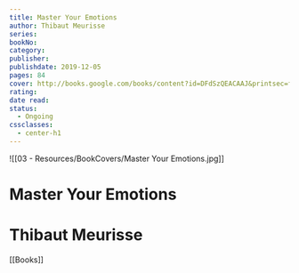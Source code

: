 ```yaml
---
title: Master Your Emotions
author: Thibaut Meurisse
series: 
bookNo: 
category: 
publisher: 
publishdate: 2019-12-05
pages: 84
cover: http://books.google.com/books/content?id=DFdSzQEACAAJ&printsec=frontcover&img=1&zoom=1&source=gbs_api
rating: 
date read: 
status:
  - Ongoing
cssclasses:
  - center-h1
---
```

![[03 - Resources/BookCovers/Master Your Emotions.jpg]]
# Master Your Emotions
# Thibaut Meurisse







[[Books]]